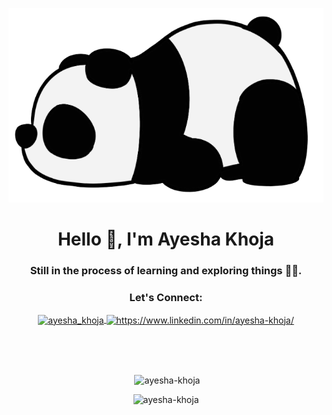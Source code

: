 ![logo](https://github.com/Ayesha-khoja/Ayesha-khoja/blob/main/Grey%20Photographic%20Cat%20Funny%20Meme%20(1).png)
<h1 align="center">Hello 👋, I'm Ayesha Khoja</h1>
<h3 align="center">Still in the process of learning and exploring things 🫠✨.</h3>

<h3 align="center">Let's Connect:</h3>
<p align="center">
  <a href="https://twitter.com/ayesha_khoja" target="blank">
    <img align="center" src="https://raw.githubusercontent.com/rahuldkjain/github-profile-readme-generator/master/src/images/icons/Social/twitter.svg" alt="ayesha_khoja" height="30" width="40" />
  </a>
  <a href="https://www.linkedin.com/in/ayesha-khoja/" target="blank">
    <img align="center" src="https://raw.githubusercontent.com/rahuldkjain/github-profile-readme-generator/master/src/images/icons/Social/linked-in-alt.svg" alt="https://www.linkedin.com/in/ayesha-khoja/" height="30" width="40" />
  </a>
</p>
<br>
<br>
<br>

<p align="center">&nbsp;<img src="https://github-readme-stats.vercel.app/api?username=ayesha-khoja&show_icons=true&locale=en" alt="ayesha-khoja" /></p>

<p align="center"><img src="https://github-readme-streak-stats.herokuapp.com/?user=ayesha-khoja&" alt="ayesha-khoja" /></p>

